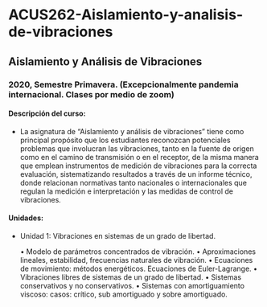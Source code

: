 # ACUS262-Aislamiento-y-analisis-de-vibraciones

## Aislamiento y Análisis de Vibraciones

### 2020, Semestre Primavera. (Excepcionalmente pandemia internacional. Clases por medio de zoom) 

#### Descripción del curso:
+ La asignatura de “Aislamiento y análisis de vibraciones” tiene como principal propósito que los estudiantes reconozcan potenciales problemas que involucran las vibraciones, tanto en la fuente de origen como en el camino de transmisión o en el receptor, de la misma manera que emplean instrumentos de medición de vibraciones para la correcta evaluación, sistematizando resultados a través de un informe técnico, donde relacionan normativas tanto nacionales o internacionales que regulan la medición e interpretación y las medidas de control de vibraciones.

#### Unidades:

+ Unidad 1: Vibraciones en sistemas de un grado de libertad.

    • Modelo de parámetros concentrados de vibración.
    • Aproximaciones lineales, estabilidad, frecuencias naturales de vibración.
    • Ecuaciones de movimiento: métodos energéticos. Ecuaciones de Euler-Lagrange.
    • Vibraciones libres de sistemas de un grado de libertad.
    • Sistemas conservativos y no conservativos.
    • Sistemas con amortiguamiento viscoso: casos: crítico, sub amortiguado y sobre amortiguado.
